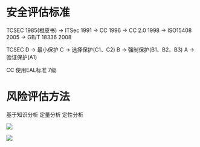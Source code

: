 

# 安全评估标准

TCSEC 1985(橙皮书) -> ITSec 1991 -> CC 1996 -> CC 2.0 1998 -> ISO15408 2005 -> GB/T 18336 2008 

TCSEC 
D -> 最小保护
C -> 选择保护(C1、C2)
B -> 强制保护(B1、B2、B3)
A -> 验证保护(A1)

CC 使用EAL标准 7级

# 风险评估方法

基于知识分析
定量分析
定性分析

![](http://my.cdn.lolyzf.cn/uploads/free/202101/10_01_33_28510.png)

![](http://my.cdn.lolyzf.cn/uploads/free/202101/21_04_12_95712.png)
